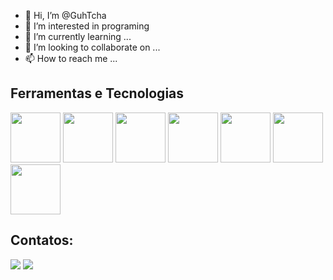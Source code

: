 - 👋 Hi, I’m @GuhTcha
- 👀 I’m interested in programing
- 🌱 I’m currently learning ...
- 💞️ I’m looking to collaborate on ...
- 📫 How to reach me ...

<!---
GuhTcha/GuhTcha is a ✨ special ✨ repository because its `README.md` (this file) appears on your GitHub profile.
You can click the Preview link to take a look at your changes.
--->
## Ferramentas e Tecnologias
<img src="https://cdn.jsdelivr.net/gh/devicons/devicon/icons/git/git-original-wordmark.svg" width="80" height="80"/> <img src="https://cdn.jsdelivr.net/gh/devicons/devicon/icons/vscode/vscode-original.svg" width="80" height="80"/> <img src="https://cdn.jsdelivr.net/gh/devicons/devicon/icons/jupyter/jupyter-original-wordmark.svg" width="80" height="80"/> <img src="https://cdn.jsdelivr.net/gh/devicons/devicon/icons/python/python-original.svg" width="80" height="80"/> <img src="https://cdn.jsdelivr.net/gh/devicons/devicon/icons/pandas/pandas-original-wordmark.svg" width="80" height="80"/> <img src="https://cdn.jsdelivr.net/gh/devicons/devicon/icons/sqlite/sqlite-original-wordmark.svg" width="80" height="80"/>
 <img src="https://cdn.jsdelivr.net/gh/devicons/devicon/icons/mysql/mysql-original-wordmark.svg" width="80" height="80"/>
          
          
         
## Contatos:

<div>
<a href = "mailto:gustavotablt19@gmail.com"><img src="https://img.shields.io/badge/Gmail-D14836?style=for-the-badge&logo=gmail&logoColor=white" target="_blank"></a>
<a href="https://www.linkedin.com/in/guhtcha/" target="_blank"><img src="https://img.shields.io/badge/-LinkedIn-%230077B5?style=for-the-badge&logo=linkedin&logoColor=white" target="_blank"></a> 
</div>
